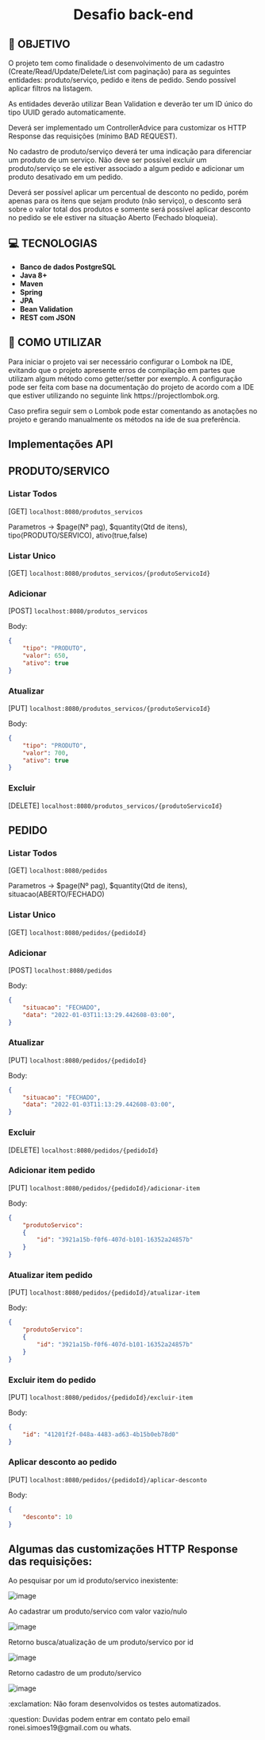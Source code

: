 <h1 align="center">Desafio back-end</h1>

## **:rocket: OBJETIVO**

<p>O projeto tem como finalidade o desenvolvimento de um cadastro (Create/Read/Update/Delete/List com paginação)
para as seguintes entidades: produto/serviço, pedido e itens de pedido. Sendo possível aplicar filtros na listagem.
</p>
<p>
As entidades deverão utilizar Bean Validation e deverão ter um ID único do tipo UUID gerado automaticamente.
</p>
<p>
Deverá ser implementado um ControllerAdvice para customizar os HTTP Response das
requisições (mínimo BAD REQUEST).
</p>
<p>
No cadastro de produto/serviço deverá ter uma indicação para diferenciar um produto de
um serviço. Não deve ser possível excluir um produto/serviço se ele estiver associado a algum pedido
e adicionar um produto desativado em um pedido.
</p>
<p>
Deverá ser possível aplicar um percentual de desconto no pedido, porém apenas para os
itens que sejam produto (não serviço), o desconto será sobre o valor total dos produtos
e somente será possível aplicar desconto no pedido se ele estiver na situação Aberto
(Fechado bloqueia).
</p>

## **:computer: TECNOLOGIAS**

  - **Banco de dados PostgreSQL**
  - **Java 8+**
  - **Maven**
  - **Spring**
  - **JPA**
  - **Bean Validation**
  - **REST com JSON**
  
## **:pushpin: COMO UTILIZAR**
<p>
Para iniciar o projeto vai ser necessário configurar o Lombok na IDE, evitando que o projeto apresente erros de compilação em partes que utilizam algum método 
como getter/setter por exemplo. A configuração pode ser feita com base na documentação do projeto de acordo com a IDE que estiver utilizando no seguinte link
https://projectlombok.org.
</p>
<p>
Caso prefira seguir sem o Lombok pode estar comentando as anotações no projeto e gerando manualmente os métodos na ide de sua preferência.
</p>

<h2> Implementações API </h2>

## PRODUTO/SERVICO

### Listar Todos
[GET] ```localhost:8080/produtos_servicos```

Parametros -> $page(Nº pag), $quantity(Qtd de itens), tipo(PRODUTO/SERVICO), ativo(true,false)

### Listar Unico
[GET] ```localhost:8080/produtos_servicos/{produtoServicoId}```

### Adicionar
[POST] ```localhost:8080/produtos_servicos```

Body:
```JSON
{
	"tipo": "PRODUTO",
	"valor": 650,
	"ativo": true
}
```

### Atualizar
[PUT] ```localhost:8080/produtos_servicos/{produtoServicoId}```

Body:
```JSON
{
	"tipo": "PRODUTO",
	"valor": 700,
	"ativo": true
}
```
### Excluir
[DELETE] ```localhost:8080/produtos_servicos/{produtoServicoId}```

## PEDIDO

### Listar Todos
[GET] ```localhost:8080/pedidos```

Parametros -> $page(Nº pag), $quantity(Qtd de itens), situacao(ABERTO/FECHADO)

### Listar Unico
[GET] ```localhost:8080/pedidos/{pedidoId}```

### Adicionar
[POST] ```localhost:8080/pedidos```

Body:
```JSON
{
	"situacao": "FECHADO",
	"data": "2022-01-03T11:13:29.442608-03:00",
}
```

### Atualizar
[PUT] ```localhost:8080/pedidos/{pedidoId}```

Body:
```JSON
{
	"situacao": "FECHADO",
	"data": "2022-01-03T11:13:29.442608-03:00",
}
```
### Excluir
[DELETE] ```localhost:8080/pedidos/{pedidoId}```

### Adicionar item pedido
[PUT] ```localhost:8080/pedidos/{pedidoId}/adicionar-item```

Body:
```JSON
{
	"produtoServico": 
	{
		"id": "3921a15b-f0f6-407d-b101-16352a24857b"
	}
}
```

### Atualizar item pedido
[PUT] ```localhost:8080/pedidos/{pedidoId}/atualizar-item```

Body:
```JSON
{
	"produtoServico": 
	{
		"id": "3921a15b-f0f6-407d-b101-16352a24857b"
	}
}
```
### Excluir item do pedido
[PUT] ```localhost:8080/pedidos/{pedidoId}/excluir-item```

Body:
```JSON
{
	"id": "41201f2f-048a-4483-ad63-4b15b0eb78d0"
}
```

### Aplicar desconto ao pedido
[PUT] ```localhost:8080/pedidos/{pedidoId}/aplicar-desconto```

Body:
```JSON
{
	"desconto": 10
}
```

## Algumas das customizações HTTP Response das requisições:

Ao pesquisar por um id produto/servico inexistente:

![image](https://user-images.githubusercontent.com/55517128/149383092-bb62243a-906c-4916-9da6-16b93eb84853.png)

Ao cadastrar um produto/servico com valor vazio/nulo

![image](https://user-images.githubusercontent.com/55517128/149383545-edf2b003-6c6c-4337-830b-56400044277a.png)

Retorno busca/atualização de um produto/servico por id

![image](https://user-images.githubusercontent.com/55517128/149383904-dd04852a-5c41-4c35-bd7b-ea18d3a90a5d.png)

Retorno cadastro de um produto/servico

![image](https://user-images.githubusercontent.com/55517128/149384278-1c3c69db-cc1d-492e-835c-e8399367fec8.png)

<p>:exclamation: Não foram desenvolvidos os testes automatizados.</p>
<p>:question: Duvidas podem entrar em contato pelo email ronei.simoes19@gmail.com ou whats.</p>






